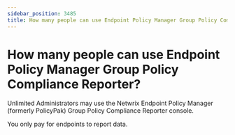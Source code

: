 ```yaml
---
sidebar_position: 3485
title: How many people can use Endpoint Policy Manager Group Policy Compliance Reporter?
---
```


# How many people can use Endpoint Policy Manager Group Policy Compliance Reporter?

Unlimited Administrators may use the Netwrix Endpoint Policy Manager (formerly PolicyPak) Group Policy Compliance Reporter console.

You only pay for endpoints to report data.